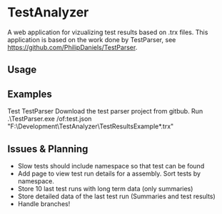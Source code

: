 # TestAnalyzer
A web application for vizualizing test results based on .trx files. This application is based on the 
work done by TestParser, see https://github.com/PhilipDaniels/TestParser.

## Usage




## Examples

Test TestParser
Download the test parser project from gitbub. Run
.\TestParser.exe /of:test.json "F:\Development\TestAnalyzer\TestResultsExample\*.trx"

## Issues & Planning

- Slow tests should include namespace so that test can be found
- Add page to view test run details for a assembly. Sort tests by namespace.
- Store 10 last test runs with long term data (only summaries)
- Store detailed data of the last test run (Summaries and test results)
- Handle branches!

 
